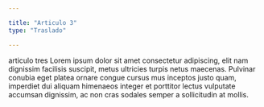 ```yaml
---

title: "Articulo 3"
type: "Traslado"

---
```

articulo tres Lorem ipsum dolor sit amet consectetur adipiscing, elit nam dignissim facilisis suscipit, metus ultricies turpis netus maecenas. Pulvinar conubia eget platea ornare congue cursus mus inceptos justo quam, imperdiet dui aliquam himenaeos integer et porttitor lectus vulputate accumsan dignissim, ac non cras sodales semper a sollicitudin at mollis.